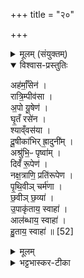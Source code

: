 +++
title = "२०"

+++

<details><summary>मूलम् (संयुक्तम्)</summary>

अह॑र्माँ॒सेन॒ रात्रि॒म्पीव॑सा॒पो यू॒षेण॑ घृ॒तँ रसे॑न॒ श्याव्ँवस॑या दू॒षीका॑भिर्‌ह्रा॒दुनि॒मश्रु॑भि॒ᳶ पृष्वा॒न्दिवँ॑ रू॒पेण॒ नक्ष॑त्राणि॒ प्रति॑रूपेण पृथि॒वीञ्चर्म॑णा छ॒वीञ्छ॒व्यो॑पाकृ॑ताय॒ स्वाहाल॑ब्धाय॒ स्वाहा॑ हु॒ताय॒ स्वाहा॑ ॥ [52]  
</details>

<details open><summary>विश्वास-प्रस्तुतिः</summary>

अह॑र्माँ॒सेन॑ ।  
रात्रि॒म्पीव॑सा ।  
अ॒पो यू॒षेण॑ ।  
घृ॒तँ रसे॑न ।  
श्याव्ँवस॑या ।   
दू॒षीका॑भिर्‌ ह्रा॒दुनी॑म् ।  
अश्रु॑भि॒ᳶ पृष्वा॑म् ।  
दिवँ॑ रू॒पेण॑ ।  
नक्ष॒त्राणि॒ प्रति॑रूपेण ।  
पृ॒थि॒वीञ् चर्म॑णा ।  
छ॒वीञ् छ॒व्या॑ ।  
उ॒पाकृ॑ताय॒ स्वाहा॑ ।  
आल॑ब्धाय॒ स्वाहा॑ ।  
हु॒ताय॒ स्वाहा॑ ॥ [52]  
</details>

<details><summary>मूलम्</summary>

अह॑र्माँ॒सेन॑ ।  
रात्रि॒म्पीव॑सा ।  
अ॒पो यू॒षेण॑ ।  
घृ॒तँ रसे॑न ।  
श्याव्ँवस॑या ।   
दू॒षीका॑भिर्‌ ह्रा॒दुनी॑म् ।  
अश्रु॑भि॒ᳶ पृष्वा॑म् ।  
दिवँ॑ रू॒पेण॑ ।  
नक्ष॒त्राणि॒ प्रति॑रूपेण ।  
पृ॒थि॒वीञ् चर्म॑णा ।  
छ॒वीञ् छ॒व्या॑ ।  
उ॒पाकृ॑ताय॒ स्वाहा॑ ।  
आल॑ब्धाय॒ स्वाहा॑ ।  
हु॒ताय॒ स्वाहा॑ ॥ [52]  
</details>

<details><summary>भट्टभास्कर-टीका</summary>

1अहर्मांसेन । गतम् । रात्रिः प्रसिद्धा । पीवसा रेतः प्रावरणचर्मणा । अपः प्रसिद्धाः । यूषेण यूष्णा पक्वमांसान्निस्स्रुतेन जलेन । घृतं रसेन । गतम् । श्याम् अवश्यायः, श्वायतेर्विच् । वसया स्नेहविशेषेण । दूषिका अक्षिमलम् । छान्दसं दीर्घत्वम् । ह्रादुनि हृदयस्थं जलम् । अश्रूणि प्रसिद्धानि । पृष्वां निम्नस्थं जलम् । द्यौः प्रसिद्धा । रूपं मुख्यं स्वरूपम् । नक्षत्राणि प्रसिद्धानि । प्रतिरूपं मुखसदृशम् । पृथिवीं चर्मणा । गतम् । छविं आकारशोभाम् । 'कृदिकारादक्तिनः' इति ङीष् । छव्या चर्मपुटेन सूक्ष्मेण । उपाकृतायेत्यादि । गतम् । उपाकृतावस्थोऽश्वो देवता । आलब्धा नियुक्ता ॥

इति पञ्चमे सप्तमे विंशोनुवाकः ॥  
</details>
